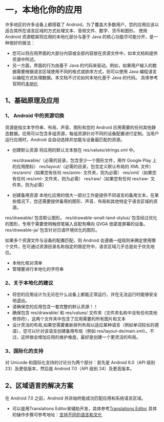 # 一，本地化你的应用
许多地区的许多设备上都搭载了 Android。为了覆盖大多数用户，您的应用应该以适合其所在语言区域的方式处理文本、音频文件、数字、货币和图形。
使用 Android 资源框架将应用的本地化部分与基于 Java 的核心功能尽可能分开，是一种很好的做法：

- 您可以将应用界面的大部分内容或全部内容放在资源文件中，如本文档和提供资源中所述。
- 另一方面，界面的行为由基于 Java 的代码来驱动。例如，如果用户输入的数据需要根据语言区域使用不同的格式或排序方式，则可以使用 Java 编程语言以编程方式处理数据。本文档不讨论如何本地化基于 Java 的代码。
具体参考官网的[本地化](https://developer.android.com/guide/topics/resources/localization?hl=zh-cn)

## 1、基础原理及应用
### 1、 Android 中的资源切换
资源是指文本字符串、布局、声音、图形和您的 Android 应用需要的任何其他静态数据。应用可以包含多组资源，每组资源针对不同的设备配置进行定制。当用户运行应用时，Android 会自动选择并加载与设备最匹配的资源。
- 创建默认资源
  将应用的默认文本放在 res/values/strings.xml 中。
  
  res/drawable/（必需的目录，包含至少一个图形文件，用作 Google Play 上的应用图标）
  res/layout/（必需的目录，包含定义默认布局的 XML 文件）
  res/anim/（如果您有任何 res/anim-<qualifiers> 文件夹，则为必需）
  res/xml/（如果您有任何 res/xml-<qualifiers> 文件夹，则为必需）
  res/raw/（如果您有任何 res/raw-<qualifiers> 文件夹，则为必需）
 - 创建备用资源
  本地化应用的很大一部分工作是提供不同语言的备用文本。在某些情况下，您还需要提供备用的图形、声音、布局和其他特定于语言区域的资源。
  
  res/drawable/
  包含默认图形。
  res/drawable-small-land-stylus/
  包含经过优化的图形，专用于需要使用触控笔输入且配有横向 QVGA 低密度屏幕的设备。
  res/drawable-ja/
  包含针对日语环境优化的图形。
  
  如果多个资源文件与设备的配置匹配，则 Android 会遵循一组规则来确定使用哪个文件。在可通过资源目录名称指定的限定符中，语言区域几乎总是处于优先地位。
  - 本地化核对清单
  - 管理要进行本地化的字符串
  ### 2、关于本地化的建议
  - 将您的应用设计为无论在什么设备上都能正常运行，并在无法运行时能够安全地退出。
  - 请确保您的应用包含一套完整的默认资源！！
  - 确保包含 res/drawable/ 和 res/values/ 文件夹（文件夹名称中没有任何其他修饰符），这两个文件夹中包含了应用需要的所有图片和文本
  - 设计灵活的布局,如果您需要重新排列布局以适应某种语言（例如单词较长的德语），您可以针对该语言创建备用布局（例如 res/layout-de/main.xml）。不过，这样做会增加应用的维护难度。最好是创建一个更灵活的布局。
  
  ### 3、国际化的支持
  对 Unicode 和国际化支持的讨论分为两个部分：首先是 Android 6.0（API 级别 23）及更低版本，然后是 Android 7.0（API 级别 24）及更高版本。
  ## 2、区域语言的解决方案
  在 Android 7.0 之前，Android 并非始终能成功匹配应用和系统语言区域。
  - 可以是用Translations Editor来辅助开发，具体参考[Translations Editor](https://developer.android.com/studio/write/translations-editor?hl=zh-cn)
  具体的操作步骤可参考地址：[支持不同的语言和文化](https://developer.android.com/training/basics/supporting-devices/languages?hl=zh-cn#java)
  
